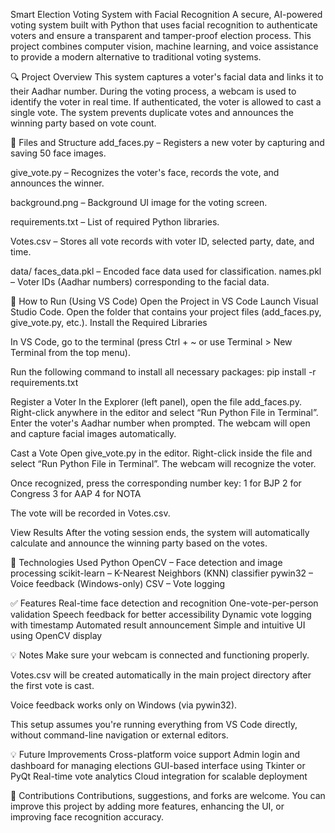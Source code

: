 Smart Election Voting System with Facial Recognition
A secure, AI-powered voting system built with Python that uses facial recognition to authenticate voters and ensure a transparent and tamper-proof election process. This project combines computer vision, machine learning, and voice assistance to provide a modern alternative to traditional voting systems.

🔍 Project Overview
This system captures a voter's facial data and links it to their Aadhar number. During the voting process, a webcam is used to identify the voter in real time. If authenticated, the voter is allowed to cast a single vote. The system prevents duplicate votes and announces the winning party based on vote count.

📁 Files and Structure
add_faces.py – Registers a new voter by capturing and saving 50 face images.

give_vote.py – Recognizes the voter's face, records the vote, and announces the winner.

background.png – Background UI image for the voting screen.

requirements.txt – List of required Python libraries.

Votes.csv – Stores all vote records with voter ID, selected party, date, and time.

data/
faces_data.pkl – Encoded face data used for classification.
names.pkl – Voter IDs (Aadhar numbers) corresponding to the facial data.

🚀 How to Run (Using VS Code)
Open the Project in VS Code
Launch Visual Studio Code.
Open the folder that contains your project files (add_faces.py, give_vote.py, etc.).
Install the Required Libraries

In VS Code, go to the terminal (press Ctrl + ~ or use Terminal > New Terminal from the top menu).

Run the following command to install all necessary packages:
pip install -r requirements.txt

Register a Voter
In the Explorer (left panel), open the file add_faces.py.
Right-click anywhere in the editor and select “Run Python File in Terminal”.
Enter the voter's Aadhar number when prompted.
The webcam will open and capture facial images automatically.

Cast a Vote
Open give_vote.py in the editor.
Right-click inside the file and select “Run Python File in Terminal”.
The webcam will recognize the voter.

Once recognized, press the corresponding number key:
1 for BJP
2 for Congress
3 for AAP
4 for NOTA

The vote will be recorded in Votes.csv.

View Results
After the voting session ends, the system will automatically calculate and announce the winning party based on the votes.

🧠 Technologies Used
Python
OpenCV – Face detection and image processing
scikit-learn – K-Nearest Neighbors (KNN) classifier
pywin32 – Voice feedback (Windows-only)
CSV – Vote logging

✅ Features
Real-time face detection and recognition
One-vote-per-person validation
Speech feedback for better accessibility
Dynamic vote logging with timestamp
Automated result announcement
Simple and intuitive UI using OpenCV display


💡 Notes
Make sure your webcam is connected and functioning properly.

Votes.csv will be created automatically in the main project directory after the first vote is cast.

Voice feedback works only on Windows (via pywin32).

This setup assumes you're running everything from VS Code directly, without command-line navigation or external editors.


💡 Future Improvements
Cross-platform voice support
Admin login and dashboard for managing elections
GUI-based interface using Tkinter or PyQt
Real-time vote analytics
Cloud integration for scalable deployment

🙌 Contributions
Contributions, suggestions, and forks are welcome. You can improve this project by adding more features, enhancing the UI, or improving face recognition accuracy.
